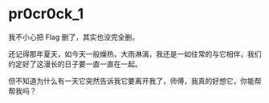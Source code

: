 # pr0cr0ck_1

我不小心把 Flag 删了，其实也没完全删。

还记得那年夏天，如今天一般燥热，大雨淋漓，我还是一如往常的与它相伴，我们约定好了这漫长的日子要一直一直在一起。

但不知道为什么有一天它突然告诉我它要离开我了，师傅，我真的好想它，你能帮帮我吗？
